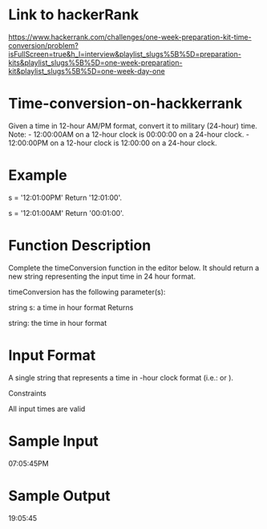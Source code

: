 # Link to hackerRank 

https://www.hackerrank.com/challenges/one-week-preparation-kit-time-conversion/problem?isFullScreen=true&h_l=interview&playlist_slugs%5B%5D=preparation-kits&playlist_slugs%5B%5D=one-week-preparation-kit&playlist_slugs%5B%5D=one-week-day-one
# Time-conversion-on-hackkerrank
Given a time in 12-hour AM/PM format, convert it to military (24-hour) time.  Note: - 12:00:00AM on a 12-hour clock is 00:00:00 on a 24-hour clock. - 12:00:00PM on a 12-hour clock is 12:00:00 on a 24-hour clock.
# Example

s  = '12:01:00PM'
Return '12:01:00'.

s = '12:01:00AM'
Return '00:01:00'.

# Function Description

Complete the timeConversion function in the editor below. It should return a new string representing the input time in 24 hour format.

timeConversion has the following parameter(s):

string s: a time in  hour format
Returns

string: the time in  hour format
# Input Format

A single string  that represents a time in -hour clock format (i.e.:  or ).

Constraints

All input times are valid
# Sample Input

07:05:45PM
# Sample Output

19:05:45
